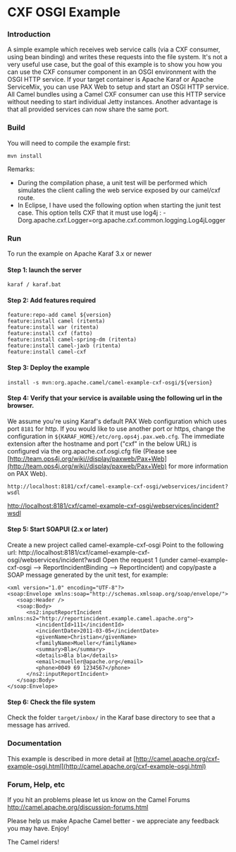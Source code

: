 # CXF OSGI Example

### Introduction

A simple example which receives web service calls (via a CXF consumer, using bean binding)
and writes these requests into the file system. It's not a very useful use case, but the goal
of this example is to show you how you can use the CXF consumer component in an OSGI
environment with the OSGI HTTP service. If your target container is Apache Karaf or Apache
ServiceMix, you can use PAX Web to setup and start an OSGI HTTP service. All Camel
bundles using a Camel CXF consumer can use this HTTP service without needing to start
individual Jetty instances. Another advantage is that all provided services can now share
the same port.

### Build

You will need to compile the example first:

	mvn install

Remarks:
- During the compilation phase, a unit test will be performed which simulates the
  client calling the web service exposed by our camel/cxf route.
- In Eclipse, I have used the following option when starting the junit test case. This option tells
  CXF that it must use log4j : -Dorg.apache.cxf.Logger=org.apache.cxf.common.logging.Log4jLogger

### Run

To run the example on Apache Karaf 3.x or newer

#### Step 1: launch the server

	karaf / karaf.bat

#### Step 2: Add features required

	feature:repo-add camel ${version}
	feature:install camel (ritenta)
	feature:install war (ritenta)
	feature:install cxf (fatto)
	feature:install camel-spring-dm (ritenta)
	feature:install camel-jaxb (ritenta)
	feature:install camel-cxf


#### Step 3: Deploy the example

	install -s mvn:org.apache.camel/camel-example-cxf-osgi/${version}

#### Step 4: Verify that your service is available using the following url in the browser.
We assume you're using Karaf's default PAX Web configuration which uses
port `8181` for http. If you would like to use another port or https, change the configuration in
`${KARAF_HOME}/etc/org.ops4j.pax.web.cfg`. The immediate extension after the hostname and port ("cxf" in
the below URL) is configured via the org.apache.cxf.osgi.cfg file (Please see
[http://team.ops4j.org/wiki//display/paxweb/Pax+Web](http://team.ops4j.org/wiki//display/paxweb/Pax+Web) for more information on PAX Web).

	http://localhost:8181/cxf/camel-example-cxf-osgi/webservices/incident?wsdl

[http://localhost:8181/cxf/camel-example-cxf-osgi/webservices/incident?wsdl](http://localhost:8181/cxf/camel-example-cxf-osgi/webservices/incident?wsdl)


#### Step 5: Start SOAPUI (2.x or later)
Create a new project called camel-example-cxf-osgi
Point to the following url: http://localhost:8181/cxf/camel-example-cxf-osgi/webservices/incident?wsdl
Open the request 1 (under camel-example-cxf-osgi --> ReportIncidentBinding --> ReportIncident) and copy/paste a SOAP
message generated by the unit test, for example:

	<xml version="1.0" encoding="UTF-8"?>
	<soap:Envelope xmlns:soap="http://schemas.xmlsoap.org/soap/envelope/">
	   <soap:Header />
	   <soap:Body>
	      <ns2:inputReportIncident xmlns:ns2="http://reportincident.example.camel.apache.org">
	         <incidentId>111</incidentId>
	         <incidentDate>2011-03-05</incidentDate>
	         <givenName>Christian</givenName>
	         <familyName>Mueller</familyName>
	         <summary>Bla</summary>
	         <details>Bla bla</details>
	         <email>cmueller@apache.org</email>
	         <phone>0049 69 1234567</phone>
	      </ns2:inputReportIncident>
	   </soap:Body>
	</soap:Envelope>


#### Step 6: Check the file system
Check the folder `target/inbox/` in the Karaf base directory to see that a message has arrived.

### Documentation

This example is described in more detail at
  [http://camel.apache.org/cxf-example-osgi.html](http://camel.apache.org/cxf-example-osgi.html)

### Forum, Help, etc

If you hit an problems please let us know on the Camel Forums
	<http://camel.apache.org/discussion-forums.html>

Please help us make Apache Camel better - we appreciate any feedback you may
have.  Enjoy!


The Camel riders!
